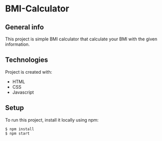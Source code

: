 # BMI-Calculator

## General info
This project is simple BMI calculator that calculate your BMI with the given information.	

## Technologies
Project is created with:
* HTML
* CSS
* Javascript
	
## Setup
To run this project, install it locally using npm:

```
$ npm install
$ npm start
```
